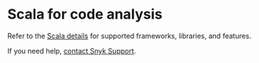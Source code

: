 # Scala for code analysis

Refer to the [Scala details](broken-reference) for supported frameworks, libraries, and features.

If you need help, [contact Snyk Support](https://support.snyk.io/hc/en-us).
